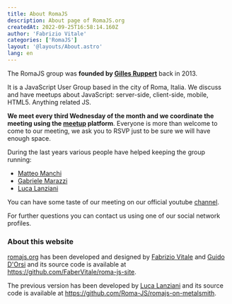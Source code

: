 ```yaml
---
title: About RomaJS
description: About page of RomaJS.org
createdAt: 2022-09-25T16:58:14.160Z
author: 'Fabrizio Vitale'
categories: ['RomaJS']
layout: '@layouts/About.astro'
lang: en
---
```


The RomaJS group was **founded by [Gilles Ruppert](https://twitter.com/gillesruppert)** back in 2013.

It is a JavaScript User Group based in the city of Roma, Italia.
We discuss and have meetups about JavaScript: server-side, client-side, mobile, HTML5. Anything related JS.

**We meet every third Wednesday of the month and we coordinate the meeting using the [meetup](http://www.meetup.com/RomaJS/) platform**.
Everyone is more than welcome to come to our meeting, we ask you to RSVP just to be sure we will have enough space.

During the last years various people have helped keeping the group running:

- [Matteo Manchi](https://twitter.com/matteomanchi)
- [Gabriele Marazzi](https://twitter.com/gabrielem/)
- [Luca Lanziani](https://twitter.com/lucalanziani)

You can have some taste of our meeting on our official youtube [channel](https://www.youtube.com/channel/UCFm8OPi5USbFybw9SaTLxeA).

For further questions you can contact us using one of our social network profiles.

### About this website

[romajs.org](https://romajs.org/) has been developed and designed by [Fabrizio Vitale](https://github.com/FaberVitale) and [Guido D'Orsi](https://github.com/gdorsi) and its source code is available at https://github.com/FaberVitale/roma-js-site.

The previous version has been developed by [Luca Lanziani](https://github.com/LucaLanziani) and its source code is available at https://github.com/Roma-JS/romajs-on-metalsmith.
